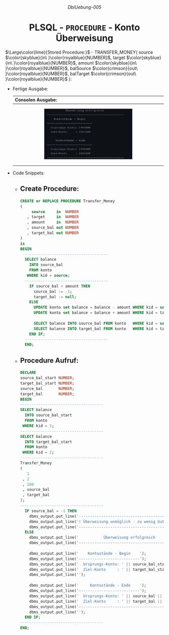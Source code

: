 ###### <p align="center"> DbiUebung-005 </p>

<div align="center">
  
  # PLSQL - `PROCEDURE` - Konto Überweisung 

  <p align="left">  $\Large\color{lime}{Stored Procedure:}$  
  - TRANSFER_MONEY( source $\color{skyblue}{in\ }\color{royalblue}{NUMBER}$, target $\color{skyblue}{in\ }\color{royalblue}{NUMBER}$, amount $\color{skyblue}{in\ }\color{royalblue}{NUMBER}$, balSource $\color{crimson}{out\ }\color{royalblue}{NUMBER}$, balTarget $\color{crimson}{out\ }\color{royalblue}{NUMBER}$ ):</p>
  
  - <p align="left"> Fertige Ausgabe: </p>

    |    Consolen Ausgabe:                               |   
    |:---------------------------------------------------|   
    | <p align="center"><img src="img/output.png" alt="output" width=60%></p>  |   

</div>
  
  - <p align="left"> Code Snippets: </p>
  
      - ## Create Procedure:
        ```SQL
        CREATE or REPLACE PROCEDURE Transfer_Money 
        (
             source     in  NUMBER
           , target     in  NUMBER
           , amount     in  NUMBER
           , source_bal out NUMBER
           , target_bal out NUMBER
        ) 
        is 
        BEGIN  
          -------------------------------------
          SELECT balance
            INTO source_bal
            FROM konto
           WHERE kid = source;
          -------------------------------------
            IF source_bal < amount THEN
              source_bal := -1;
              target_bal := null;
            ELSE
              UPDATE konto set balance = balance - amount WHERE kid = source;
              UPDATE konto set balance = balance + amount WHERE kid = target;

              SELECT balance INTO source_bal FROM konto   WHERE kid = source;
              SELECT balance INTO target_bal FROM konto   WHERE kid = target;
            END IF;
          -------------------------------------
          END;
        ```

      - ## Procedure Aufruf:
        ```SQL
        DECLARE 
        source_bal_start NUMBER;
        target_bal_start NUMBER;
        source_bal       NUMBER;
        target_bal       NUMBER;
        BEGIN
        -------------------------------------
        SELECT balance
          INTO source_bal_start
          FROM konto
         WHERE kid = 1;
        -------------------------------------
        SELECT balance
          INTO target_bal_start
          FROM konto
         WHERE kid = 2;
        -------------------------------------
        Transfer_Money
        (
           1
         , 2
         , 100
         , source_bal
         , target_bal
        );
        -------------------------------------
          IF source_bal = -1 THEN
            dbms_output.put_line('----------------------------------------------');
            dbms_output.put_line('! Überweisung unmöglich - zu wenig Guthaben !' );
            dbms_output.put_line('----------------------------------------------');
          ELSE
            dbms_output.put_line('           Überweisung erfolgreich            ');
            dbms_output.put_line('----------------------------------------------');

            dbms_output.put_line('    Kontostände - Begin    ');
            dbms_output.put_line('---------------------------');
            dbms_output.put_line('  Ursprungs-Konto: ' || source_bal_start || '€');
            dbms_output.put_line('  Ziel-Konto     : ' || target_bal_start || '€');
            dbms_output.put_line('');

            dbms_output.put_line('     Kontostände - Ende    ');
            dbms_output.put_line('---------------------------');
            dbms_output.put_line('  Ursprungs-Konto: ' || source_bal || '€');
            dbms_output.put_line('  Ziel-Konto     : ' || target_bal || '€');
            dbms_output.put_line('----------------------------------------------');
            dbms_output.put_line('');
          END IF;
        -------------------------------------
        END;
        ```
        
    
